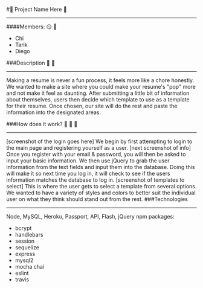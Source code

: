 #:small_blue_diamond: Project Name Here :small_blue_diamond:
****
####Members:  :smirk:   :muscle:
- Chi
- Tarik
- Diego

###Description :eyes: :newspaper:
****
Making a resume is never a fun process, it feels more like a chore honestly. We wanted to make a site where you could make your resume's "pop" more and not make it feel as daunting. After submitting a little bit of information about themselves, users then decide which template to use as a template for their resume. Once chosen, our site will do the rest and paste the information into the designated areas.

###How does it work? :information_desk_person: :hammer: :wrench: 
****
[screenshot of the login goes here]
We begin by first attempting to login to the main page and registering yourself as a user.
[next screenshot of info]
Once you register with your email & password, you will then be asked to input your basic information. We then use jQuery to grab the user information from the text fields and input them into the database. Doing this will make it so next time you log in, it will check to see if the users information matches the database to log in.
[screenshot of templates to select]
This is where the user gets to select a template from several options. We wanted to have a variety of styles and colors to better suit the individual user on what they think should stand out from the rest. 
###Technologies
****
Node, MySQL, Heroku, Passport, API, Flash, jQuery
npm packages:
- bcrypt
- handlebars
- session
- sequelize
- express
- mysql2
- mocha chai
- eslint
- travis

